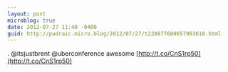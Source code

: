 ```yaml
---
layout: post
microblog: true
date: 2012-07-27 11:40 -0400
guid: http://padraic.micro.blog/2012/07/27/t228877600657903616.html
---
```

. @itsjustbrent @uberconference awesome [http://t.co/CnS1rp50](http://t.co/CnS1rp50)
